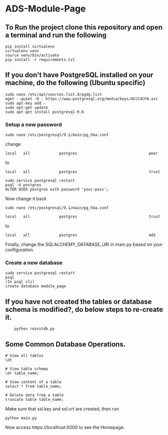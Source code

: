 # ADS-Module-Page

## To Run the project clone this repository and open a terminal and run the following
```
pip install virtualenv
virtualenv venv
source venv/bin/activate
pip install -r requirements.txt
```

## If you don't have PostgreSQL installed on your machine, do the following (Ubuntu specific)
```
sudo nano /etc/apt/sources.list.d/pgdg.list
wget --quiet -O - https://www.postgresql.org/media/keys/ACCC4CF8.asc
sudo apt-key add -
sudo apt-get update
sudo apt-get install postgresql-9.6
```

### Setup a new password

```
sudo nano /etc/postgresql/9.1/main/pg_hba.conf
```
change
```
local   all             postgres                                peer
```
to
```
local   all             postgres                                trust
```
```
sudo service postgresql restart
psql -U postgres
ALTER USER postgres with password 'your-pass';
```
Now change it back
```
sudo nano /etc/postgresql/9.1/main/pg_hba.conf
```
```
local   all             postgres                                trust
```
to
```
local   all             postgres                                md5
```
Finally, change the SQLALCHEMY_DATABASE_URI in main.py based on your configuration.

### Create a new database
```
sudo service postgresql restart
psql
(In psql cli)
create database module_page
```

## If you have not created the tables or database schema is modified?, do below steps to re-create it. 
```
    python reinitdb.py
```

## Some Common Database Operations.
```
# View all tables
\dt

# View table schema
\d+ table_name;

# View content of a table
select * from table_name;

# Delete data from a table
truncate table table_name;
```

Make sure that ssl.key and ssl.crt are created, then run
```
python main.py
```

Now access
https://localhost:5000 
to see the Homepage.
